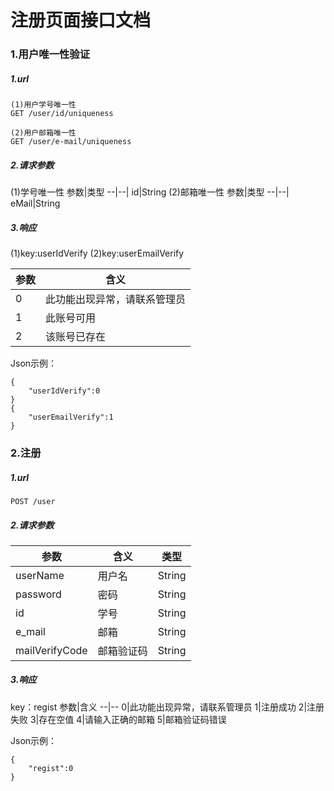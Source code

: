 # 注册页面接口文档

### 1.用户唯一性验证

##### 1.url

    (1)用户学号唯一性
    GET /user/id/uniqueness

    (2)用户邮箱唯一性
    GET /user/e-mail/uniqueness
    
##### 2.请求参数

(1)学号唯一性
   参数|类型
   --|--|
   id|String
(2)邮箱唯一性
   参数|类型
   --|--|
   eMail|String
   
##### 3.响应

(1)key:userIdVerify
(2)key:userEmailVerify

参数|含义
--|--|
0|此功能出现异常，请联系管理员
1|此账号可用
2|该账号已存在

Json示例：

    {
        "userIdVerify":0
    }
    {
        "userEmailVerify":1
    }

### 2.注册

##### 1.url

    POST /user
    
##### 2.请求参数

参数|含义|类型
--|--|--
userName|用户名|String
password|密码|String
id|学号|String
e_mail|邮箱|String
mailVerifyCode|邮箱验证码|String

##### 3.响应
key：regist
参数|含义
--|--
0|此功能出现异常，请联系管理员
1|注册成功
2|注册失败
3|存在空值
4|请输入正确的邮箱
5|邮箱验证码错误

Json示例：

    {
        "regist":0
    }